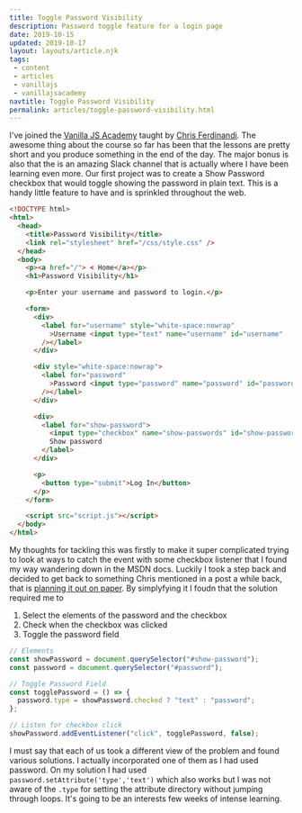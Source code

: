 ```yaml
---
title: Toggle Password Visibility
description: Password toggle feature for a login page
date: 2019-10-15
updated: 2019-10-17
layout: layouts/article.njk
tags: 
 - content
 - articles
 - vanillajs
 - vanillajsacademy
navtitle: Toggle Password Visibility
permalink: articles/toggle-password-visibility.html
---
```

I've joined the [Vanilla JS Academy](https://vanillajsacademy.com) taught by [Chris Ferdinandi](https://gomakethings.com/). The awesome thing about the course so far has been that the lessons are pretty short and you produce something in the end of the day. The major bonus is also that the is an amazing Slack channel that is actually where I have been learning even more. Our first project was to create a Show Password checkbox that would toggle showing the password in plain text. This is a handy little feature to have and is sprinkled throughout the web.

```html
<!DOCTYPE html>
<html>
  <head>
    <title>Password Visibility</title>
    <link rel="stylesheet" href="/css/style.css" />
  </head>
  <body>
    <p><a href="/"> < Home</a></p>
    <h1>Password Visibility</h1>

    <p>Enter your username and password to login.</p>

    <form>
      <div>
        <label for="username" style="white-space:nowrap"
          >Username <input type="text" name="username" id="username"
        /></label>
      </div>

      <div style="white-space:nowrap">
        <label for="password"
          >Password <input type="password" name="password" id="password"
        /></label>
      </div>

      <div>
        <label for="show-password">
          <input type="checkbox" name="show-passwords" id="show-password" />
          Show password
        </label>
      </div>

      <p>
        <button type="submit">Log In</button>
      </p>
    </form>    

    <script src="script.js"></script>
  </body>
</html>
```

My thoughts for tackling this was firstly to make it super complicated trying to look at ways to catch the event with some checkbox listener that I found my way wandering down in the MSDN docs. Luckily I took a step back and decided to get back to something Chris mentioned in a post a while back, that is [planning it out on paper](https://gomakethings.com/how-to-plan-out-your-javascript-project/). By simplyfying it I foudn that the solution required me to

1. Select the elements of the password and the checkbox
2. Check when the checkbox was clicked 
3. Toggle the password field

```js
// Elements
const showPassword = document.querySelector("#show-password");
const password = document.querySelector("#password");

// Toggle Password Field
const togglePassword = () => {
  password.type = showPassword.checked ? "text" : "password";
};

// Listen for checkbox click
showPassword.addEventListener("click", togglePassword, false);
```

I must say that each of us took a different view of the problem and found various solutions. I actually incorporated one of them as I had used password. On my solution I had used `password.setAttribute('type','text')` which also works but I was not aware of the `.type` for setting the attribute directory without jumping through loops. It's going to be an interests few weeks of intense learning. 